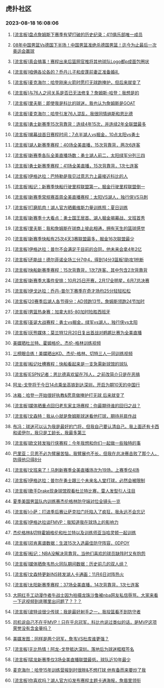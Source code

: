 ## 虎扑社区 
### 2023-08-18 16:08:06

1. [[流言板]盘点詹姆斯下赛季有望打破的历史纪录：411俱乐部唯一成员](https://bbs.hupu.com/61720153.html)

2. [08年中国男篮Vs德国下半场！中国男篮准绝杀德国男篮！迄今为止最后一次奥运会赢球](https://bbs.hupu.com/61720757.html)

3. [[流言板]真会搞事！赛程出来后篮网官推将其他球队Logo都p成面包圈状](https://bbs.hupu.com/61720011.html)

4. [[流言板]咱俩各论各的？乔丹儿子和皮蓬前妻正准备婚礼](https://bbs.hupu.com/61717904.html)

5. [[流言板]麦克海尔：哈登刚来火箭时愿打无球跑掩护，但后来就变了](https://bbs.hupu.com/61719826.html)

6. [[流言板]与76人之间关系是否已无法修复？詹姆斯-哈登：我想是的](https://bbs.hupu.com/61721267.html)

7. [[流言板]里夫斯：即使我是科比的球迷，我也认为詹姆斯是GOAT](https://bbs.hupu.com/61717865.html)

8. [[流言板]麦克海尔：哈登引发76人混乱，我很同情纳斯和恩比德](https://bbs.hupu.com/61720989.html)

9. [[流言板]勇士新赛季15次背靠背：连续4年15次，并连续2年全联盟最多](https://bbs.hupu.com/61717643.html)

10. [[流言板]揭幕战首日赛程时间：7点半湖人vs掘金，10点太阳vs勇士](https://bbs.hupu.com/61717042.html)

11. [[流言板]湖人新赛季赛程：40场全美直播，15次背靠背，两次6连客](https://bbs.hupu.com/61717323.html)

12. [[流言板]新赛季各队全美直播场数：勇士湖人前二，太阳绿军分列三四](https://bbs.hupu.com/61717107.html)

13. [[流言板]勇士新赛季赛程：41场全美直播，15次背靠背，1次七连客](https://bbs.hupu.com/61717383.html)

14. [[流言板]伊格达拉：巴特勒是我见过意志力上最接近科比的人](https://bbs.hupu.com/61721132.html)

15. [[流言板]船记：新赛季快船行驶里程联盟第一，掘金行驶里程联盟倒一](https://bbs.hupu.com/61718255.html)

16. [[流言板]新赛季常规赛首周全美直播赛程：太阳VS湖人，独行侠VS马刺](https://bbs.hupu.com/61717285.html)

17. [[流言板]打磨肌肉！湖人官方晒戴维斯力量训练照：夏日训练](https://bbs.hupu.com/61717057.html)

18. [[流言板]新赛季十大看点：勇士国王居首、湖人掘金揭幕战、文班首秀](https://bbs.hupu.com/61718105.html)

19. [[流言板]里夫斯：我和詹姆斯在球商上彼此相通，拥有天生的篮球感觉](https://bbs.hupu.com/61719484.html)

20. [[流言板]新赛季快船有25次4天3赛联盟最多，掘金16次联盟最少](https://bbs.hupu.com/61717530.html)

21. [[流言板]伊格达拉：普尔不会满足于目前的合同，他未来会拿4年2亿](https://bbs.hupu.com/61719812.html)

22. [[流言板]还能战！德尔菲诺全场三分7中4，得到14分3篮板1助攻1抢断](https://bbs.hupu.com/61719856.html)

23. [[流言板]快船新赛季赛程：15次背靠背，1次7连客、其中包含2次背靠背](https://bbs.hupu.com/61721273.html)

24. [[流言板]新赛季大事件安排：10月25日开赛，2月17全明星，6月7总决赛](https://bbs.hupu.com/61717177.html)

25. [[流言板]伊戈达拉：乔丹-普尔下赛季在奇才场均25分轻轻松松](https://bbs.hupu.com/61719375.html)

26. [[流言板]20赛季后湖人各节得分：AD领跑13节，詹姆斯领跑24节加时](https://bbs.hupu.com/61718474.html)

27. [[流言板]男篮热身赛：加拿大85-80加时险胜西班牙](https://bbs.hupu.com/61716777.html)

28. [[流言板]圣诞大战赛程：勇士vs掘金，绿军vs湖人，独行侠vs太阳](https://bbs.hupu.com/61717502.html)

29. [[流言板]灰熊媒体：莫兰特12月20日复出首战对鹈鹕比赛为全美直播](https://bbs.hupu.com/61717667.html)

30. [美媒晒杜兰特、霍姆格伦、杰伦-格林训练视频](https://bbs.hupu.com/61717828.html)

31. [三榜眼合练！美媒晒出KD、杰伦-格林、切特三人一同训练视频](https://bbs.hupu.com/61719670.html)

32. [[流言板]船记吐槽赛程：快船看起来是一支急需新球馆的球队](https://bbs.hupu.com/61719743.html)

33. [[流言板]ESPN记者：恩比德喜欢留在76人，之前改简介只是在恶搞](https://bbs.hupu.com/61718568.html)

34. [阿龙-戈登将于今日14点乘坐高铁到达深圳，开启为期10天的中国行](https://bbs.hupu.com/61718860.html)

35. [冰箱：哈登一开始很好执教&愿意做掩护打无球 后来就变了](https://bbs.hupu.com/61719087.html)

36. [[流言板]媒体晒重点回归老东家主场赛程：你最期待谁的回归之战？](https://bbs.hupu.com/61718714.html)

37. [[流言板]文森特：我从小就是詹姆斯球迷看他打球，期待并肩作战](https://bbs.hupu.com/61719146.html)

38. [布冯：球迷可以认为我是最好的门将，但我自己要认清自己，我上面还有卡西和诺伊尔，我只是工龄长，我最多第三](https://bbs.hupu.com/61717092.html)

39. [[流言板]欧文转发独行侠赛程：今年我想和你们一起做一些独特的事](https://bbs.hupu.com/61720044.html)

40. [巴里亚：贝恩不必为臂展苦恼，我臂展也不长，但我在总决赛击败了那个人，防得他只得8分](https://bbs.hupu.com/61721146.html)

41. [[流言板]文班来了！马刺新赛季全美直播场次为19场，上赛季仅4场](https://bbs.hupu.com/61718665.html)

42. [[流言板]伊格达拉：普尔在勇士跟三个未来名人堂打球，必然会被限制](https://bbs.hupu.com/61719641.html)

43. [[流言板]歌手Drake现身球馆观看杜兰特比赛，雷人发型引人注目](https://bbs.hupu.com/61721103.html)

44. [夏季美国男篮队内训练赛杰伦格林防守端对位全镜头一览](https://bbs.hupu.com/61720851.html)

45. [[流言板]小萨：打进季后赛让萨克拉门托陷入了疯狂，我永远不会忘记](https://bbs.hupu.com/61720240.html)

46. [[流言板]伊格达拉谈FMVP：我知道我在球场上的影响力](https://bbs.hupu.com/61718182.html)

47. [杰伦格林&切特霍姆格伦和杜兰特以及训练师亚当哈灵顿一起训练](https://bbs.hupu.com/61716833.html)

48. [[流言板]邓肯离谱数据：生涯15次入选最佳防守阵容，0DPOY](https://bbs.hupu.com/61718290.html)

49. [[流言板]船记：NBA没解决背靠背，当他们喜欢的球员缺阵时又有抱怨](https://bbs.hupu.com/61717969.html)

50. [[流言板]媒体晒詹韦热火同队期间数据：历史前几的双人组？](https://bbs.hupu.com/61718296.html)

51. [[流言板]文森特更新INS转发湖人卡通画：11月6日对阵热火](https://bbs.hupu.com/61718821.html)

52. [[流言板]太阳新赛季赛程：37场全美直播，14次背靠背，1次七连客](https://bbs.hupu.com/61720973.html)

53. [大网红手工动漫作者牛战士因为拍摄龙珠沙鲁被nba网友私信辱骂，大家来看一下这视频到底哪里出问题了？？？](https://bbs.hupu.com/61720971.html)

54. [[流言板]波特谈很少传球：我是最好射手之一，我投篮看不到防守者](https://bbs.hupu.com/61719198.html)

55. [司机说自己不在乎MVP！只在乎总冠军，科比也说过类似的话，是MVP这项荣誉没有含金量吗？](https://bbs.hupu.com/61721285.html)

56. [美媒发图：同样是两个冠军，詹韦VS杜库谁更强？](https://bbs.hupu.com/61720272.html)

57. [[流言板]无比热情！阿龙-戈登抵达深圳，落地后为球迷框框签名](https://bbs.hupu.com/61722350.html)

58. [[流言板]猛龙新赛季仅3场全美直播联盟最低，球队近10年最少](https://bbs.hupu.com/61721885.html)

59. [麦克海尔：哈登15年训练营报到时很胖&不想打球 他有备而来要炒了我](https://bbs.hupu.com/61718449.html)

60. [[流言板]你喜欢吗？湖人官方IG发布赛程主题卡通海报，詹眉里领衔](https://bbs.hupu.com/61717437.html)

